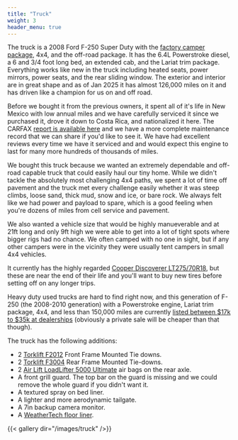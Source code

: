 ```yaml
---
title: "Truck"
weight: 3
header_menu: true
---
```


The truck is a 2008 Ford F-250 Super Duty with the [factory camper package](https://www.rvandplaya.com/camper-package-on-ford-f250/), 4x4, and the off-road package. It has the 6.4L Powerstroke diesel, a 6 and 3/4 foot long bed, an extended cab, and the Lariat trim package. Everything works like new in the truck including heated seats, power mirrors, power seats, and the rear sliding window. The exterior and interior are in great shape and as of Jan 2025 it has almost 126,000 miles on it and has driven like a champion for us on and off road.

Before we bought it from the previous owners, it spent all of it's life in New Mexico with low annual miles and we have carefully serviced it since we purchased it, drove it down to Costa Rica, and nationalized it here. The CARFAX [report is available here](/sauntering-snail/pdf/CARFAX_Vehicle_History_Report_for_2008_FORD_F250_SUPER_DUTY_1FTSX21R58EB19660.pdf) and we have a more complete maintenance record that we can share if you'd like to see it. We have had excellent reviews every time we have it serviced and and would expect this engine to last for many more hundreds of thousands of miles.

We bought this truck because we wanted an extremely dependable and off-road capable truck that could easily haul our tiny home. While we didn't tackle the absolutely most challenging 4x4 paths, we spent a lot of time off pavement and the truck met every challenge easily whether it was steep climbs, loose sand, thick mud, snow and ice, or bare rock. We always felt like we had power and payload to spare, which is a good feeling when you're dozens of miles from cell service and pavement.

We also wanted a vehicle size that would be highly manueverable and at 21ft long and only 9ft high we were able to get into a lot of tight spots where bigger rigs had no chance. We often camped with no one in sight, but if any other campers were in the vicinity they were usually tent campers in small 4x4 vehicles.

It currently has the highly regarded [Cooper Discoverer LT275/70R18](https://www.tireshot.com/tire/Cooper-Discoverer-ATP-275-70R18-125-122S-OWL-tire), but these are near the end of their life and you'll want to buy new tires before setting off on any longer trips.

Heavy duty used trucks are hard to find right now, and this generation of F-250 (the 2008-2010 generation) with a Powerstroke engine, Lariat trim package, 4x4, and less than 150,000 miles are currently [listed between $17k to $35k at dealerships](https://www.cars.com/shopping/results/?dealer_id=&drivetrain_slugs[]=four_wheel_drive&fuel_slugs[]=diesel&keyword=&list_price_max=&list_price_min=&makes[]=ford&maximum_distance=all&mileage_max=150000&models[]=ford-f_250&page_size=20&sort=best_match_desc&stock_type=used&trims[]=ford-f_250-lariat&year_max=2010&year_min=2008&zip=46256) (obviously a private sale will be cheaper than that though).

The truck has the following additions:

- 2 [Torklift F2012](https://www.amazon.com/gp/product/B003AMSUNO) Front Frame Mounted Tie downs.
- 2 [Torklift F3004](https://www.amazon.com/Torklift-F3004-Frame-Mounted-Rear/dp/B002SSGANI/) Rear Frame Mounted Tie-downs.
- 2 [Air Lift LoadLifter 5000 Ultimate](https://www.amazon.com/Air-Lift-88295-LoadLifter-Ultimate/dp/B00B32DISA) air bags on the rear axle.
- A front grill guard. The top bar on the guard is missing and we could remove the whole guard if you didn't want it.
- A textured spray on bed liner.
- A lighter and more aerodynamic tailgate.
- A 7in backup camera monitor.
- A [WeatherTech floor liner](https://www.weathertech.com/ford/2008/f-250-f-350-f-450-f-550/floorliner-digitalfit/bodystyle/supercab-extended-cab/trans_config/auto_w-o_floor_shifter/).

{{< gallery dir="/images/truck" />}}

